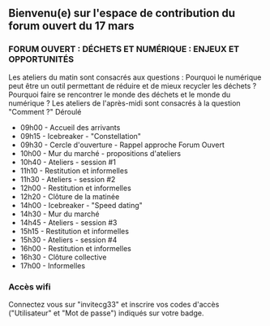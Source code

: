 ## Bienvenu(e) sur l'espace de contribution du forum ouvert du 17 mars

### FORUM OUVERT : DÉCHETS ET NUMÉRIQUE : ENJEUX ET OPPORTUNITÉS

Les ateliers du matin sont consacrés aux questions :
Pourquoi le numérique peut être un outil permettant de réduire et de mieux recycler les déchets ?
Pourquoi faire se rencontrer le monde des déchets et le monde du numérique ?
Les ateliers de l'après-midi sont consacrés à la question "Comment ?"
Déroulé     

* 09h00 - Accueil des arrivants
* 09h15 - Icebreaker - "Constellation"
* 09h30 - Cercle d'ouverture - Rappel approche Forum Ouvert
* 10h00 - Mur du marché - propositions d'ateliers
* 10h40 - Ateliers - session #1
* 11h10 - Restitution et informelles
* 11h30 - Ateliers - session #2
* 12h00 - Restitution et informelles
* 12h20 - Clôture de la matinée
* 14h00 - Icebreaker - "Speed dating"
* 14h30 - Mur du marché
* 14h45 - Ateliers - session #3
* 15h15 - Restitution et informelles
* 15h30 - Ateliers - session #4
* 16h00 - Restitution et informelles
* 16h30 - Clôture collective
* 17h00 - Informelles

### Accès wifi
Connectez vous sur "invitecg33" et inscrire vos codes d'accès ("Utilisateur" et "Mot de passe") indiqués sur votre badge.